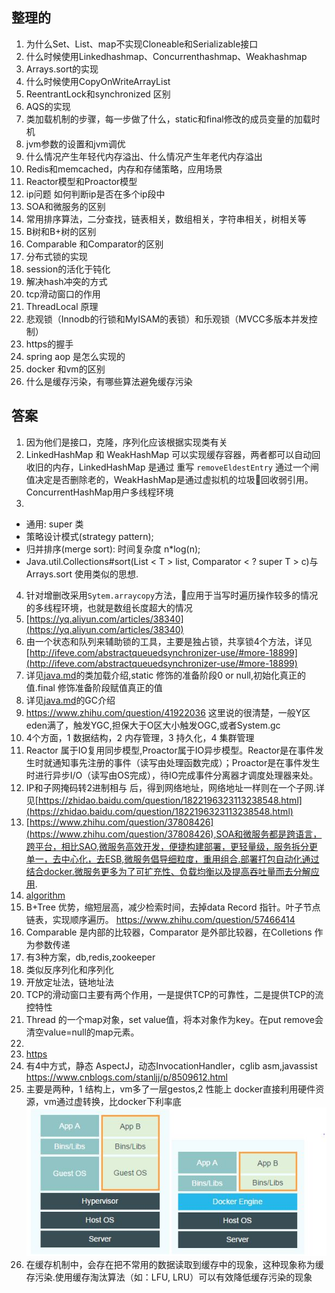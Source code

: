 ## 整理的
1. 为什么Set、List、map不实现Cloneable和Serializable接口
2. 什么时候使用Linkedhashmap、Concurrenthashmap、Weakhashmap
3. Arrays.sort的实现
4. 什么时候使用CopyOnWriteArrayList
5. ReentrantLock和synchronized 区别
6. AQS的实现
7. 类加载机制的步骤，每一步做了什么，static和final修改的成员变量的加载时机
8. jvm参数的设置和jvm调优
9. 什么情况产生年轻代内存溢出、什么情况产生年老代内存溢出
10. Redis和memcached，内存和存储策略，应用场景
11. Reactor模型和Proactor模型
12. ip问题 如何判断ip是否在多个ip段中
13. SOA和微服务的区别
14. 常用排序算法，二分查找，链表相关，数组相关，字符串相关，树相关等
15. B树和B+树的区别
16. Comparable 和Comparator的区别
17. 分布式锁的实现
18. session的活化于钝化
19. 解决hash冲突的方式
20. tcp滑动窗口的作用
21. ThreadLocal 原理
22. 悲观锁（Innodb的行锁和MyISAM的表锁）和乐观锁（MVCC多版本并发控制） 
23. https的握手
24. spring aop 是怎么实现的
25. docker 和vm的区别
26. 什么是缓存污染，有哪些算法避免缓存污染


## 答案
1. 因为他们是接口，克隆，序列化应该根据实现类有关
2. LinkedHashMap 和 WeakHashMap 可以实现缓存容器，两者都可以自动回收旧的内存，LinkedHashMap 是通过 重写 `removeEldestEntry` 通过一个闸值决定是否删除老的，WeakHashMap是通过虚拟机的垃圾回收弱引用。ConcurrentHashMap用户多线程环境
3. 
* 通用: super 类
* 策略设计模式(strategy pattern);
* 归并排序(merge sort): 时间复杂度 n*log(n);
* Java.util.Collections#sort(List < T > list, Comparator < ? super T > c)与Arrays.sort 使用类似的思想. 
4. 针对增删改采用`Sytem.arraycopy`方法，应用于当写时遍历操作较多的情况的多线程环境，也就是数组长度超大的情况
5. [https://yq.aliyun.com/articles/38340](https://yq.aliyun.com/articles/38340)
6. 由一个状态和队列来辅助锁的工具，主要是独占锁，共享锁4个方法，详见[http://ifeve.com/abstractqueuedsynchronizer-use/#more-18899](http://ifeve.com/abstractqueuedsynchronizer-use/#more-18899)
7. 详见[java.md](jvm.md)的类加载介绍,static 修饰的准备阶段0 or null,初始化真正的值.final 修饰准备阶段赋值真正的值
8. 详见[java.md](jvm.md)的GC介绍
9. https://www.zhihu.com/question/41922036 这里说的很清楚，一般Y区 eden满了，触发YGC,担保大于O区大小触发OGC,或者System.gc
10. 4个方面，1 数据结构，2 内存管理，3 持久化，4 集群管理 
11. Reactor 属于IO复用同步模型,Proactor属于IO异步模型。Reactor是在事件发生时就通知事先注册的事件（读写由处理函数完成）；Proactor是在事件发生时进行异步I/O（读写由OS完成），待IO完成事件分离器才调度处理器来处。
12. IP和子网掩码转2进制相与 后，得到网络地址，网络地址一样则在一个子网.详见[https://zhidao.baidu.com/question/1822196323113238548.html](https://zhidao.baidu.com/question/1822196323113238548.html)
13. [https://www.zhihu.com/question/37808426](https://www.zhihu.com/question/37808426),SOA和微服务都是跨语言，跨平台，相比SAO,微服务高效开发，便捷构建部署，更轻量级，服务拆分更单一，去中心化，去ESB,微服务倡导细粒度，重用组合.部署打包自动化通过结合docker.微服务更多为了可扩充性、负载均衡以及提高吞吐量而去分解应用.
14. [algorithm](../algorithm/algorithm.md)
15. B+Tree 优势，缩短层高，减少检索时间，去掉data Record 指针。叶子节点链表，实现顺序遍历。
https://www.zhihu.com/question/57466414
16. Comparable 是内部的比较器，Comparator 是外部比较器，在Colletions 作为参数传递
17. 有3种方案，db,redis,zookeeper
18. 类似反序列化和序列化
19. 开放定址法，链地址法
20. TCP的滑动窗口主要有两个作用，一是提供TCP的可靠性，二是提供TCP的流控特性
21. Thread 的一个map对象，set value值，将本对象作为key。在put remove会清空value=null的map元素。
22. 
23. [https](../https/https.md)
24. 有4中方式，静态 AspectJ，动态InvocationHandler，cglib asm,javassist https://www.cnblogs.com/stanljj/p/8509612.html
25. 主要是两种，1 结构上，vm多了一层gestos,2 性能上 docker直接利用硬件资源，vm通过虚转换，比docker下利率底
![](res/5.png)
26. 在缓存机制中，会存在把不常用的数据读取到缓存中的现象，这种现象称为缓存污染.使用缓存淘汰算法（如：LFU, LRU）可以有效降低缓存污染的现象

        


